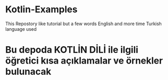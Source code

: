 # Kotlin-Examples
This Repostory like tutorial but a few words English and more time Turkish language used

# Bu depoda KOTLİN DİLİ  ile ilgili öğretici kısa açıklamalar ve örnekler bulunacak
